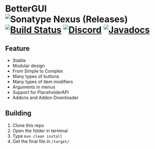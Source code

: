 # BetterGUI ![Sonatype Nexus (Releases)](https://img.shields.io/nexus/r/me.HSGamer/BetterGUI?color=orange&label=version&server=https%3A%2F%2Frepo.codemc.io) [![Build Status](https://ci.codemc.io/job/BetterGUI-MC/job/BetterGUI/badge/icon)](https://ci.codemc.io/job/BetterGUI-MC/job/BetterGUI/) [![Discord](https://img.shields.io/discord/660795353037144064)](https://discord.gg/5vpVM6g4SV) [![Javadocs](https://img.shields.io/badge/javadocs-link-green)](https://bettergui-mc.github.io/BetterGUI)

## Feature

* Stable
* Modular design
* From Simple to Complex
* Many types of buttons
* Many types of item modifiers
* Arguments in menus
* Support for PlaceholderAPI
* Addons and Addon Downloader

## Building

1. Clone this repo
2. Open the folder in terminal
3. Type `mvn clean install`
4. Get the final file in `/target/`
